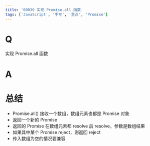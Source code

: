 ```yaml
---
title: '00030 实现 Promise.all 函数'
tags: ['JavaScript', '手写', '重点', 'Promise']
---
```


# Q

实现 Promise.all 函数

# A



# 总结

- Promise.all() 接收一个数组，数组元素也都是 Promise 对象
- 返回一个新的 Promise
- 返回的 Promise 在数组元素都 resolve 后 resolve，参数是数组结果
- 如果其中某个 Promise reject，则返回 reject
- 传入数组为空的情况要兼容

<script>
  function func(arr) {
    return new Promise((resolve, reject) => {
      if (!arr?.length) resolve([])
      const res = []
      let count = 0

      for (let i = 0; i < arr.length; i++) {
        Promise.resolve(arr[i]).then(val => {
          res[i] = val
          count ++
          if (count === arr.length) resolve(res)
        }).catch(err => reject(err))
      }
    })
  }
  
  // 测试示例
  const promise1 = Promise.resolve(1);
  const promise2 = new Promise((resolve) => setTimeout(() => resolve(2), 1000));
  const promise3 = Promise.resolve(3);

  func([promise1, promise2, promise3])
    .then(res => {
      console.log(res); // 输出: [1, 2, 3]
    })
    .catch(err => {
      console.error(err)
    })
</script>